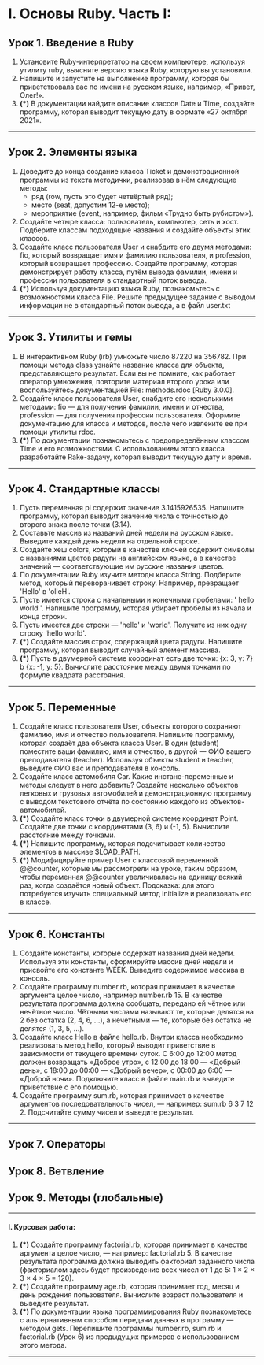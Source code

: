 #  I. Основы Ruby. Часть I:
## Урок 1. Введение в Ruby
1. Установите Ruby-интерпретатор на своем компьютере, используя утилиту ruby, выясните версию языка Ruby, которую вы установили.
2. Напишите и запустите на выполнение программу, которая бы приветствовала вас по имени на русском языке, например, «Привет, Олег!».
3. **(*)** В документации найдите описание классов Date и Time, создайте программу, которая выводит текущую дату в формате «27 октября 2021».
***
## Урок 2. Элементы языка
1. Доведите до конца создание класса Ticket и демонстрационной программы из текста методички, реализовав в нём следующие методы:
   * ряд (row, пусть это будет четвёртый ряд);
   * место (seat, допустим 12-е место);
   * мероприятие  (event, например, фильм «Трудно быть рубистом»).
2. Создайте четыре класса: пользователь, компьютер, сеть и хост. Подберите классам подходящие названия и создайте объекты этих классов.
3. Создайте класс пользователя User и снабдите его двумя методами: fio, который возвращает имя и фамилию пользователя, и profession, который возвращает профессию. Создайте программу, которая демонстрирует работу класса, путём вывода фамилии, имени и профессии пользователя в стандартный поток вывода.
4. **(*)** Используя документацию языка Ruby, познакомьтесь с возможностями класса File. Решите предыдущее задание с выводом информации не в стандартный поток вывода, а в файл user.txt
***
## Урок 3. Утилиты и гемы
1. В интерактивном Ruby (irb) умножьте число 87220 на 356782. При помощи метода class узнайте название класса для объекта, представляющего результат. Если вы не помните, как работает оператор умножения, повторите материал второго урока или воспользуйтесь документацией File: methods.rdoc [Ruby 3.0.0]. 
2. Создайте класс пользователя User, снабдите его несколькими методами: fio — для получения  фамилии, имени и отчества, profession — для получения профессии пользователя. Оформите документацию для класса и методов, после чего извлеките ее при помощи утилиты rdoc.
3. **(*)** По документации познакомьтесь с предопределённым классом Time и его возможностями. С использованием этого класса разработайте Rake-задачу, которая выводит текущую дату и время.
***
## Урок 4. Стандартные классы
1. Пусть переменная pi содержит значение 3.1415926535. Напишите программу, которая выводит значение числа с точностью до второго знака после точки (3.14).
2. Составьте массив из названий дней недели на русском языке. Выведите каждый день недели на отдельной строке.
3. Создайте хеш colors, который в качестве ключей содержит символы с названиями цветов радуги на английском языке, а в качестве значений — соответствующие им русские названия цветов.
4. По документации Ruby изучите методы класса String. Подберите метод, который переворачивает строку. Например, превращает 'Hello' в 'olleH'.
5. Пусть имеется строка с начальными и конечными пробелами: '  hello world   '. Напишите программу, которая убирает пробелы из начала и конца строки.
6. Пусть имеется две строки — 'hello' и 'world'. Получите из них одну строку 'hello world'.
7. **(*)** Создайте массив строк, содержащий цвета радуги. Напишите программу, которая выводит случайный элемент массива.
8. **(*)** Пусть в двумерной системе координат есть две точки: {x: 3, y: 7} b {x: -1, y: 5}. Вычислите расстояние между двумя точками по формуле квадрата расстояния.
***
## Урок 5. Переменные
1. Создайте класс пользователя User, объекты которого сохраняют фамилию, имя и отчество пользователя. Напишите программу, которая создаёт два объекта класса User. В один (student) поместите ваши фамилию, имя и отчество, в другой — ФИО вашего преподавателя (teacher). Используя объекты student и teacher, выведите ФИО вас и преподавателя в консоль.
2. Создайте класс автомобиля Car. Какие инстанс-переменные и методы следует в него добавить? Создайте несколько объектов легковых и грузовых автомобилей и демонстрационную программу с выводом текстового отчёта по состоянию каждого из объектов-автомобилей.
3. **(*)** Создайте класс точки в двумерной системе координат Point. Создайте две точки с координатами (3, 6) и (-1, 5). Вычислите расстояние между точками.
4. **(*)** Напишите программу, которая подсчитывает количество элементов в массиве $LOAD_PATH.
5. **(*)** Модифицируйте пример User с классовой переменной @@counter, которые мы рассмотрели на уроке, таким образом, чтобы переменная @@counter увеличивалась на единицу всякий раз, когда создаётся новый объект. Подсказка: для этого потребуется изучить специальный метод initialize и реализовать его в классе.
***
## Урок 6. Константы
1. Создайте константы, которые содержат названия дней недели. Используя эти константы, сформируйте массив дней недели и присвойте его константе WEEK. Выведите содержимое массива в консоль.
2. Создайте программу number.rb, которая принимает в качестве аргумента целое число, например number.rb 15. В качестве результата программа должна сообщать, передано ей чётное или нечётное число. Чётными числами называют те, которые делятся на 2 без остатка (2, 4, 6, ...), а нечетными — те, которые без остатка не делятся (1, 3, 5, ...).
3. Создайте класс Hello в файле hello.rb. Внутри класса необходимо реализовать метод hello, который выводит приветствие в зависимости от текущего времени суток. С 6:00 до 12:00 метод должен возвращать «Доброе утро», с 12:00 до 18:00 — «Добрый день», с 18:00 до 00:00 — «Добрый вечер», с 00:00 до 6:00 — «Доброй ночи». Подключите класс в файле main.rb и выведите приветствие с его помощью.
4. Создайте программу sum.rb, которая принимает в качестве аргументов последовательность чисел, — например: sum.rb 6 3 7 12 2. Подсчитайте сумму чисел и выведите результат.
***
## Урок 7. Операторы
## Урок 8. Ветвление
## Урок 9. Методы (глобальные)
***
#### I. Курсовая работа:
1. **(*)** Создайте программу factorial.rb, которая принимает в качестве аргумента целое число, — например: factorial.rb 5. В качестве результата программа должна выводить факториал заданного числа (факториалом здесь будет произведение всех чисел от 1 до 5: 1 × 2 × 3 × 4 × 5 = 120).
2. **(*)** Создайте программу age.rb, которая принимает год, месяц и день рождения пользователя. Вычислите возраст пользователя и выведите результат.
3. **(*)** По документации языка программирования Ruby познакомьтесь с альтернативным способом передачи данных в программу — методом gets. Перепишите программы number.rb, sum.rb и factorial.rb (Урок 6) из предыдущих примеров с использованием этого метода.

---

